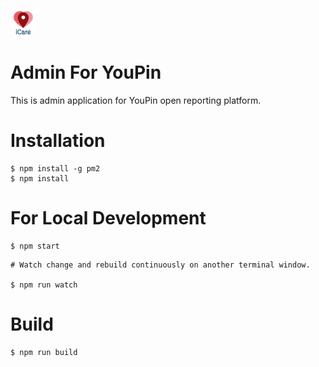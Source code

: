 ![YouPin (ยุพิน)](https://raw.githubusercontent.com/youpin-city/youpin-web-admin/master/public/img/logo.png)

# Admin For YouPin

This is admin application for YouPin open reporting platform.

# Installation

```
$ npm install -g pm2
$ npm install
```

# For Local Development

```
$ npm start
```

```
# Watch change and rebuild continuously on another terminal window.

$ npm run watch
```

# Build

```
$ npm run build
```
